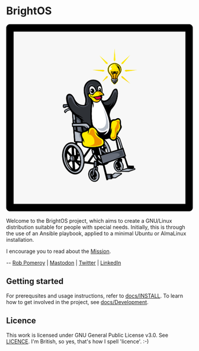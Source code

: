 # BrightOS

![BrightOS logo - Tux mascot in wheelchair with lightbulb](images/BrightOS.png)

Welcome to the BrightOS project, which aims to create a GNU/Linux distribution
suitable for people with special needs. Initially, this is through the use of an
Ansible playbook, applied to a minimal Ubuntu or AlmaLinux installation.

I encourage you to read about the [Mission](docs/Mission.md).

-- [Rob Pomeroy](https://pomeroy.me/contact "contact me via my website") |
[Mastodon](https://infosec.exchange/@robpomeroy "follow me on Mastodon") |
[Twitter](https://twitter.com/robpomeroy "reach me on Twitter") |
[LinkedIn](https://linkedin/com/in/robpomeroy "connect via LinkedIn")

## Getting started

For prerequsites and usage instructions, refer to
[docs/INSTALL](docs/INSTALL.md). To learn how to get involved in the project,
see [docs/Development](docs/Development.md).

## Licence

This work is licensed under GNU General Public License v3.0. See
[LICENCE](LICENCE.md). I'm British, so yes, that's how I spell 'licence'. :-)